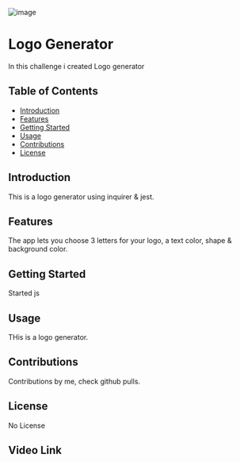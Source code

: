 ![image](https://github.com/gracecatk/logo-generator/assets/140928469/28f49f30-1e98-457b-a6e3-11a0a77f3980)
# Logo Generator
In this challenge i created Logo generator
## Table of Contents
- [Introduction](#introduction)
- [Features](#features)
- [Getting Started](#getting-started)
- [Usage](#usage)
- [Contributions](#contributions)
- [License](#license)
## Introduction
This is a logo generator using inquirer & jest.
## Features
The app lets you choose 3 letters for your logo, a text color, shape & background color.
## Getting Started
Started js
## Usage
THis is a logo generator.
## Contributions
Contributions by me, check github pulls.
## License
No License
## Video Link

